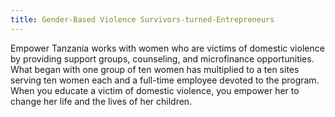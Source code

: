 ```yaml
---
title: Gender-Based Violence Survivors-turned-Entrepreneurs
---
```

Empower Tanzania works with women who are victims of domestic violence by providing support groups, counseling, and microfinance opportunities. What began with one group of ten women has multiplied to a ten sites serving ten women each and a full-time employee devoted to the program. When you educate a victim of domestic violence, you empower her to change her life and the lives of her children.